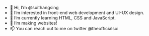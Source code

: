 - 👋 Hi, I’m @soithangsing
- 👀 I’m interested in front-end web development and UI-UX design. 
- 🌱 I’m currently learning HTML, CSS and JavaScript.
- 💞️ I’m making websites!
- 📫 You can reach out to me on twitter @theofficialsoi

<!---
soithangsing/soithangsing is a ✨ special ✨ repository because its `README.md` (this file) appears on your GitHub profile.
You can click the Preview link to take a look at your changes.
--->
